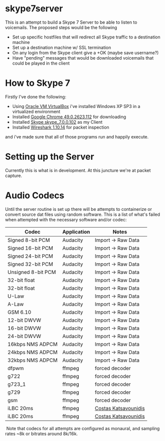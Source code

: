 # skype7server
This is an attempt to build a Skype 7 Server to be able to listen to voicemails. The proposed steps would be the following
- Set up specific hostfiles that will redirect all Skype traffic to a destination machine
- Set up a destination machine w/ SSL termination
- On any login from the Skype client give a +OK (maybe save username?)
- Have "pending" messages that would be downloaded voicemails that could be played in the client

# How to Skype 7
Firstly I've done the following:
- Using [Oracle VM VirtualBox](https://www.virtualbox.org/) i've installed Windows XP SP3 in a virtualized environment
- Installed [Google Chrome 49.0.2623.112](https://archive.org/download/49.0.2623.112ChromeInstaller/49.0.2623.112_chrome_installer.exe) for downloading
- Installed [Skype skype_7.0.0.102](http://www.skaip.org/skype-7-0-0-102-for-windows) as my Client
- Installed [Wireshark 1.10.14](https://2.na.dl.wireshark.org/win32/all-versions/Wireshark-win32-1.10.14.exe) for packet inspection

and i've made sure that all of those programs run and happily execute.

# Setting up the Server
Currently this is what is in development. At this juncture we're at packet capture.

# Audio Codecs
Until the server routine is set up there will be attempts to containerize or convert source dat files using random software. This is a list of what's failed when attempted with the necessary software and/or codec:

| Codec | Application | Notes |
| --- | --- | --- |
| Signed 8-bit PCM | Audacity | Import -> Raw Data |
| Signed 16-bit PCM | Audacity | Import -> Raw Data |
| Signed 24-bit PCM | Audacity | Import -> Raw Data |
| Signed 32-bit PCM | Audacity | Import -> Raw Data |
| Unsigned 8-bit PCM | Audacity | Import -> Raw Data |
| 32-bit float | Audacity | Import -> Raw Data |
| 32-bit float | Audacity | Import -> Raw Data |
| U-Law | Audacity | Import -> Raw Data |
| A-Law | Audacity | Import -> Raw Data |
| GSM 6.10 | Audacity | Import -> Raw Data |
| 12-bit DWVW | Audacity | Import -> Raw Data |
| 16-bit DWVW | Audacity | Import -> Raw Data |
| 24-bit DWVW | Audacity | Import -> Raw Data |
| 16kbps NMS ADPCM | Audacity | Import -> Raw Data |
| 24kbps NMS ADPCM | Audacity | Import -> Raw Data |
| 32kbps NMS ADPCM | Audacity | Import -> Raw Data |
| dfpwm | ffmpeg | forced decoder |
| g722 | ffmpeg | forced decoder |
| g723_1 | ffmpeg | forced decoder |
| g729 | ffmpeg | forced decoder |
| gsm | ffmpeg | forced decoder |
| iLBC 20ms | ffmpeg | [Costas Katsavounidis](https://www.linkedin.com/pulse/sayhi-saved-audio-messages-ilbc-files-costas-katsavounidis/) |
| iLBC 20ms | ffmpeg | [Costas Katsavounidis](https://www.linkedin.com/pulse/sayhi-saved-audio-messages-ilbc-files-costas-katsavounidis/) |
​
Note that codecs for all attempts are configured as monaural, and sampling rates ~8k or bitrates around 8k/16k.
